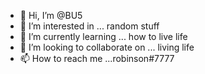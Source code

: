 - 👋 Hi, I’m @BU5
- 👀 I’m interested in ... random stuff
- 🌱 I’m currently learning ... how to live life
- 💞️ I’m looking to collaborate on ... living life
- 📫 How to reach me ...robinson#7777
